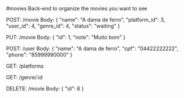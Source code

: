 #movies
Back-end to organize the movies you want to see

POST: /movie
Body: {
  "name": "A dama de ferro",
  "platform_id": 3,
  "user_id": 4,
  "genre_id": 4,
  "status": "waiting"
}

PUT: /movie
Body: { "id": 1, "note": "Muito bom" }

POST: /user
Body: {
  "name": "A dama de ferro",
  "cpf": "04422222222",
  "phone": "85999990000"
}

GET: /platforms

GET: /genre/:id

DELETE: /movie
Body: { "id": 6 }